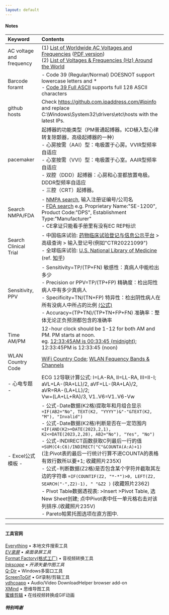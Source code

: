 ```yaml
---
layout: default
---
```


#### Notes

| Keyword      | Contents          |
|:-------------|:------------------|
| AC voltage and frequency | (1) [List of Worldwide AC Voltages and Frequencies](https://www.school-for-champions.com/science/ac_world_volt_freq_list.htm#.Y8tQrnZBw2w)  ([PDF version](https://www.oaktreeproducts.com/img/product/description/List%20of%20Worldwide%20AC%20Voltages.pdf)) <br> (2) [List of Voltages & Frequencies (Hz) Around the World](https://www.generatorsource.com/Voltages_and_Hz_by_Country.aspx) |
| Barcode foramt | - Code 39 (Regular/Normal) DOESNOT support lowercase letters and * <br> - [Code 39 Full ASCII](https://barcodeguide.seagullscientific.com/Content/Symbologies/Code_39_Full_ASCII.htm#:~:text=The%20Code%2039%20-%20Full%20ASCII%20symbology%20is,be%20configured%20to%20perform%20Full%20ASCII%20character%20translations.) supports full 128 ASCII characters |
| github hosts | Check https://github.com.ipaddress.com/#ipinfo and replace C:\Windows\System32\drivers\etc\hosts with the latest IPs. |
| pacemaker | 起搏器的功能类型（PM普通起搏器。ICD植入型心律转复除颤器，高级起搏器的一种） <br> - 心房按需（AAI）型：电极置于心房。VVIR型频率自适应 <br> - 心室按需（VVI）型：电极置于心室。AAIR型频率自适应 <br> - 双腔（DDD）起搏器：心房和心室都放置电极。DDDR型频率自适应 <br> - 三腔（CRT）起搏器。  |
| Search NMPA/FDA | - [NMPA search](https://www.nmpa.gov.cn/datasearch/home-index.html#category=ylqx), 输入注册证编号/公司名 <br> - [FDA search](https://www.accessdata.fda.gov/scripts/cdrh/cfdocs/cfRL/rl.cfm) e.g. Proprietary Name:"SE-1200", Product Code:"DPS", Establishment Type:"Manufacturer" <br> - CE拿证只能看手册里有没有EC REP标识 |
| Search Clinical Trial | - 中国临床试验: [药物临床试验登记与信息公示平台](http://www.chinadrugtrials.org.cn/index.html) > 高级查询 > 输入登记号(例如"CTR20221099") <br> - 全球临床试验: [U.S. National Library of Medicine](https://clinicaltrials.gov/)  (ref. [知乎](https://zhuanlan.zhihu.com/p/86874330)) |
| Sensitivity, PPV | - Sensitivity=TP/(TP+FN) 敏感性：真病人中能检出多少 <br> - Precision or PPV=TP/(TP+FP) 精确度：检出阳性病人中有多少真病人 <br> - Specificity=TN/(TN+FP) 特异性：检出阴性病人在所有没病人中所占的比例 [(公式)](https://geekymedics.com/sensitivity-specificity-ppv-and-npv/) <br> - Accuracy=(TP+TN)/(TP+TN+FP+FN) 准确率：整体无论正负预测都包含的准确率 |
| Time AM/PM | 12-hour clock should be 1-12 for both AM and PM. PM starts at noon. <br> eg. <u>12:33:45AM is 00:33:45 (midnight)</u>; 12:33:45PM is 12:33:45 (noon) |
| WLAN Country Code | [WiFi Country Code](https://gitlab.com/recalbox/github/recalbox-os/-/wikis/Wifi%20country%20code%20(EN)); [WLAN Fequency Bands & Channels](https://www.cablefree.net/wirelesstechnology/wireless-lan/wlan-frequency-bands-channels/) |
| - 心电专题 - | ECG 12导联计算公式: I=LA-RA, II=LL-RA, III=II-I; <br> aVL=LA-(RA+LL)/2, aVF=LL-(RA+LA)/2, aVR=RA-(LA+LL)/2; <br> Vw=(LA+LL+RA)/3, V1..V6=V1..V6-Vw |
| - Excel公式模板 - | - 公式-Date数据(K2格)提取年和月组合显示 `=IF(AB2="No", TEXT(K2, "YYYY")&"-"&TEXT(K2, "M"), "Invalid")` <br> - 公式-Date数据(K2格)判断是否在一定范围内 `=IF(AND(K2>=DATE(2023,2,1), K2<=DATE(2023,2,28), AB2="No"), "Yes", "No")` <br> - 公式-INDIRECT函数获取C列最后一行的值 `=SUM(C4:C6)/INDIRECT("C"&COUNTA(A:A)+1)` (注:Pivot表的最后一行统计行算不进COUNTA的表格有效行数所以要+1; 收藏照片235X) <br> - 公式-判断数据(Z2格)是否包含某个字符并截取其左边的字符串 `=IF(COUNTIF(Z2, "*-*")>0, LEFT(Z2, SEARCH("-",Z2)-1), " "&Z2 )` (收藏照片2362) <br> - Pivot Table数据透视表: >Insert >Pivot Table, 选New Sheet创建; 点中Pivot表中任一单元格右击对该列排序.(收藏照片235V) <br> - Pareto帕累托图选项在直方图中. <br> |

* * *

#### 工具官网
[Everything](https://www.voidtools.com) • 本地文件搜索工具  
_[EV录屏](https://www.ieway.cn/index.html) • 桌面录屏工具_  
[Format Factory(格式工厂)](http://www.pcfreetime.com/) • 音视频转换工具  
_[Inkscape](https://inkscape.org/) • 开源矢量作图工具_  
[Q-Dir](http://q-dir.com/) • Windows多窗口工具  
[ScreenToGif](https://www.screentogif.com/) • Gif录制/剪辑工具  
[vdhcoapp](https://github.com/mi-g/vdhcoapp) • Audio/Video DownloadHelper browser add-on  
[XMind](https://www.xmind.cn/) • 思维导图工具  
[蜜蜂剪辑](https://beecut.cn/video-to-gif-online) • 在线视频转换成GIF动画  

##### 特别鸣谢
